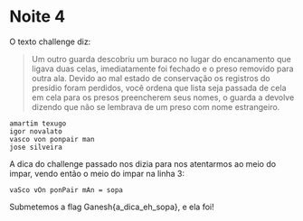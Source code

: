 # Noite 4
O texto challenge diz:
>Um outro guarda descobriu um buraco no lugar do encanamento que ligava duas celas, imediatamente foi fechado e o preso removido para outra ala. Devido ao mal estado de conservação os registros do presídio foram perdidos, você ordena que lista seja passada de cela em cela para os presos preencherem seus nomes, o guarda a devolve dizendo que não se lembrava de um preso com nome estrangeiro.
```
amartim texugo
igor novalato
vasco von ponpair man
jose silveira
```
A dica do challenge passado nos dizia para nos atentarmos ao meio do impar, vendo então o meio do impar na linha 3:
```
vaSco vOn ponPair mAn = sopa
```
Submetemos a flag Ganesh{a_dica_eh_sopa}, e ela foi!